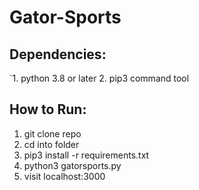 # Gator-Sports
## Dependencies:
`1. python 3.8 or later
 2. pip3 command tool

## How to Run:
  1. git clone repo
  2. cd into folder
  3. pip3 install -r requirements.txt
  4. python3 gatorsports.py
  5. visit localhost:3000

